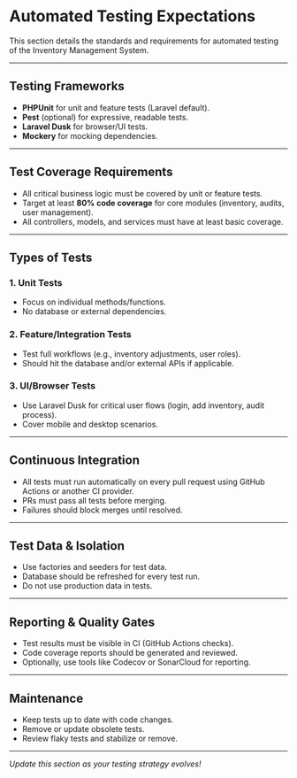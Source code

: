 # Automated Testing Expectations

This section details the standards and requirements for automated testing of the Inventory Management System.

---

## Testing Frameworks

- **PHPUnit** for unit and feature tests (Laravel default).
- **Pest** (optional) for expressive, readable tests.
- **Laravel Dusk** for browser/UI tests.
- **Mockery** for mocking dependencies.

---

## Test Coverage Requirements

- All critical business logic must be covered by unit or feature tests.
- Target at least **80% code coverage** for core modules (inventory, audits, user management).
- All controllers, models, and services must have at least basic coverage.

---

## Types of Tests

### 1. Unit Tests

- Focus on individual methods/functions.
- No database or external dependencies.

### 2. Feature/Integration Tests

- Test full workflows (e.g., inventory adjustments, user roles).
- Should hit the database and/or external APIs if applicable.

### 3. UI/Browser Tests

- Use Laravel Dusk for critical user flows (login, add inventory, audit process).
- Cover mobile and desktop scenarios.

---

## Continuous Integration

- All tests must run automatically on every pull request using GitHub Actions or another CI provider.
- PRs must pass all tests before merging.
- Failures should block merges until resolved.

---

## Test Data & Isolation

- Use factories and seeders for test data.
- Database should be refreshed for every test run.
- Do not use production data in tests.

---

## Reporting & Quality Gates

- Test results must be visible in CI (GitHub Actions checks).
- Code coverage reports should be generated and reviewed.
- Optionally, use tools like Codecov or SonarCloud for reporting.

---

## Maintenance

- Keep tests up to date with code changes.
- Remove or update obsolete tests.
- Review flaky tests and stabilize or remove.

---

*Update this section as your testing strategy evolves!*